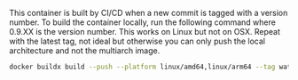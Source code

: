 This container is built by CI/CD when a new commit is tagged with a version number.
To build the container locally, run the following command where 0.9.XX is the version number.
This works on Linux but not on OSX. Repeat with the latest tag, not ideal but otherwise
you can only push the local architecture and not the multiarch image.

```bash
docker buildx build --push --platform linux/amd64,linux/arm64 --tag wattsworth/joule:0.10.XX .
```

